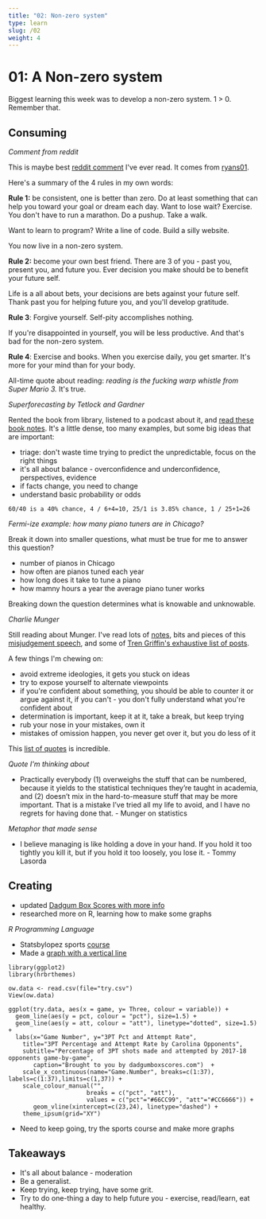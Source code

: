 ```yaml
---
title: "02: Non-zero system"
type: learn
slug: /02
weight: 4
---
```


# 01: A Non-zero system 

Biggest learning this week was to develop a non-zero system. 1 > 0. Remember that. 


## Consuming

*Comment from reddit*

This is maybe best [reddit comment](https://www.reddit.com/r/getdisciplined/comments/1q96b5/i_just_dont_care_about_myself/) I've ever read. It comes from [ryans01](https://www.reddit.com/user/ryans01).

Here's a summary of the 4 rules in my own words: 

**Rule 1:** be consistent, one is better than zero. Do at least something that can help you toward your goal or dream each day. Want to lose wait? Exercise. You don't have to run a marathon. Do a pushup. Take a walk. 

Want to learn to program? Write a line of code. Build a silly website. 

You now live in a non-zero system. 

**Rule 2:** become your own best friend. There are 3 of you - past you, present you, and future you. Ever decision you make should be to benefit your future self. 

Life is a all about bets, your decisions are bets against your future self. Thank past you for helping future you, and you'll develop gratitude. 

**Rule 3**: Forgive yourself. Self-pity accomplishes nothing. 

If you're disappointed in yourself, you will be less productive. And that's bad for the non-zero system. 

**Rule 4**: Exercise and books. When you exercise daily, you get smarter. It's more for your mind than for your body. 

All-time quote about reading: *reading is the fucking warp whistle from Super Mario 3.* It's true. 

*Superforecasting by Tetlock and Gardner* 

Rented the book from library, listened to a podcast about it, and [read these book notes](http://scattered-thoughts.net/blog/2016/01/28/notes-on-superforecasting-the-art-and-science-of-prediction/). It's a little dense, too many examples, but some big ideas that are important: 

- triage: don't waste time trying to predict the unpredictable, focus on the right things
- it's all about balance - overconfidence and underconfidence, perspectives, evidence 
- if facts change, you need to change 
- understand basic probability or odds

```60/40 is a 40% chance, 4 / 6+4=10, 25/1 is 3.85% chance, 1 / 25+1=26```

*Fermi-ize example: how many piano tuners are in Chicago?* 

Break it down into smaller questions, what must be true for me to answer this question? 

- number of pianos in Chicago
- how often are pianos tuned each year
- how long does it take to tune a piano 
- how mamny hours a year the average piano tuner works 

Breaking down the question determines what is knowable and unknowable. 


*Charlie Munger* 

Still reading about Munger. I've read lots of [notes](https://old.ycombinator.com/munger.html), bits and pieces of this [misjudgement speech](http://web.archive.org/web/20151004200748/http://law.indiana.edu/instruction/profession/doc/16_1.pdf), and some of [Tren Griffin's exhaustive list of posts](https://25iq.com/2015/10/30/a-dozen-things-ive-learned-from-charlie-munger-distilled-to-less-than-500-words/). 

A few things I'm chewing on: 

- avoid extreme ideologies, it gets you stuck on ideas
- try to expose yourself to alternate viewpoints 
- if you're confident about something, you should be able to counter it or argue against it, if you can't - you don't fully understand what you're confident about 
- determination is important, keep it at it, take a break, but keep trying 
- rub your nose in your mistakes, own it 
- mistakes of omission happen, you never get over it, but you do less of it 

This [list of quotes](https://25iq.com/quotations/charlie-munger/) is incredible.

*Quote I'm thinking about* 

- Practically everybody (1) overweighs the stuff that can be numbered, because it yields to the statistical techniques they’re taught in academia, and (2) doesn’t mix in the hard-to-measure stuff that may be more important. That is a mistake I’ve tried all my life to avoid, and I have no regrets for having done that. - Munger on statistics 


*Metaphor that made sense* 

- I believe managing is like holding a dove in your hand. If you hold it too tightly you kill it, but if you hold it too loosely, you lose it. - Tommy Lasorda 


## Creating

- updated [Dadgum Box Scores with more info](https://fyi.dadgumboxscores.com/update-04/)
- researched more on R, learning how to make some graphs 

*R Programming Language* 

- Statsbylopez sports [course](https://statsbylopez.com/stats-sports-class/)
- Made a [graph with a vertical line](https://twitter.com/dadgumboxscores) 

```
library(ggplot2)
library(hrbrthemes)

ow.data <- read.csv(file="try.csv")
View(ow.data)

ggplot(try.data, aes(x = game, y= Three, colour = variable)) + 
  geom_line(aes(y = pct, colour = "pct"), size=1.5) +
  geom_line(aes(y = att, colour = "att"), linetype="dotted", size=1.5) +
  labs(x="Game Number", y="3PT Pct and Attempt Rate",  
	title="3PT Percentage and Attempt Rate by Carolina Opponents", 
	subtitle="Percentage of 3PT shots made and attempted by 2017-18 opponents game-by-game",
       caption="Brought to you by dadgumboxscores.com")  +
	scale_x_continuous(name="Game.Number", breaks=c(1:37), labels=c(1:37),limits=c(1,37)) +
	scale_colour_manual("", 
                      breaks = c("pct", "att"),
                      values = c("pct"="#66CC99", "att"="#CC6666")) +
       geom_vline(xintercept=c(23,24), linetype="dashed") + 
	theme_ipsum(grid="XY") 
``` 

- Need to keep going, try the sports course and make more graphs

## Takeaways 

- It's all about balance - moderation
- Be a generalist. 
- Keep trying, keep trying, have some grit. 
- Try to do one-thing a day to help future you - exercise, read/learn, eat healthy. 